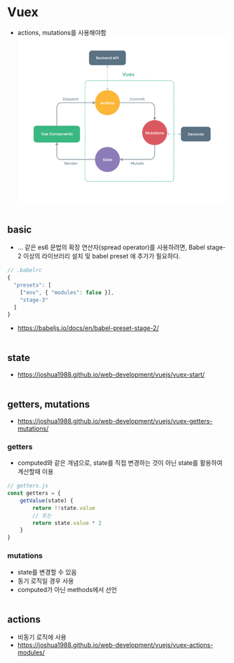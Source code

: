 # Vuex
* actions, mutations를 사용해야함
![vuex cycle](https://github.com/vlueviolet/vlueviolet.github.io/blob/master/works/vuejs/images/vuex.png?raw=true)
<br><br>
## basic
* ... 같은 es6 문법의 확장 연산자(spread operator)를 사용하려면, Babel stage-2 이상의 라이브러리 설치 및 babel preset 에 추가가 필요하다.
```javascript
// .babelrc
{
  "presets": [
    ["env", { "modules": false }],
    "stage-3"
  ]
}
```
* https://babeljs.io/docs/en/babel-preset-stage-2/
<br><br>
## state
* https://joshua1988.github.io/web-development/vuejs/vuex-start/
<br><br>
## getters, mutations
* https://joshua1988.github.io/web-development/vuejs/vuex-getters-mutations/
### getters
* computed와 같은 개념으로, state를 직접 변경하는 것이 아닌 state를 활용하여 계산할때 이용
```javascript
// getters.js
const getters = {
    getValue(state) {
        return !!state.value
        // 또는
        return state.value * 2
    }
}
```
### mutations
* state를 변경할 수 있음
* 동기 로직일 경우 사용
* computed가 아닌 methods에서 선언
<br><br>
## actions
* 비동기 로직에 사용
* https://joshua1988.github.io/web-development/vuejs/vuex-actions-modules/
